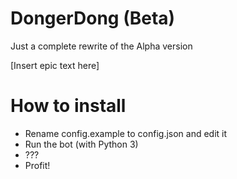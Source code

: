 DongerDong (Beta)
=================

Just a complete rewrite of the Alpha version

[Insert epic text here]

How to install
==============

 * Rename config.example to config.json and edit it
 * Run the bot (with Python 3)
 * ???
 * Profit!
